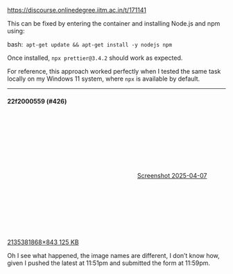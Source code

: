 https://discourse.onlinedegree.iitm.ac.in/t/171141

This can be fixed by entering the container and installing Node.js and npm using:</p>
<p>bash:<code> apt-get update &amp;&amp; apt-get install -y nodejs npm</code></p>
<p>Once installed, <code>npx prettier@3.4.2</code> should work as expected.</p>
<p>For reference, this approach worked perfectly when I tested the same task locally on my Windows 11 system, where <code>npx</code> is available by default.</p><hr>

<h4>22f2000559 (#426)</h4>
<p><div class="lightbox-wrapper"><a class="lightbox" data-download-href="/uploads/short-url/5Q6aDx3wNkklXwRs2Xt6qb0qOuQ.png?dl=1" href="https://europe1.discourse-cdn.com/flex013/uploads/iitm/original/3X/2/8/28ee8a9e3739e37d81cedf39142209af2d7f4090.png" rel="noopener nofollow ugc" title="Screenshot 2025-04-07 213538"><div class="meta"><svg aria-hidden="true" class="fa d-icon d-icon-far-image svg-icon"><use href="#far-image"></use></svg><span class="filename">Screenshot 2025-04-07 213538</span><span class="informations">1868×843 125 KB</span><svg aria-hidden="true" class="fa d-icon d-icon-discourse-expand svg-icon"><use href="#discourse-expand"></use></svg></div></a></div></p>
<p>Oh I see what happened, the image names are different, I don’t know how, given I pushed the latest at 11:51pm and submitted the form at 11:59pm.